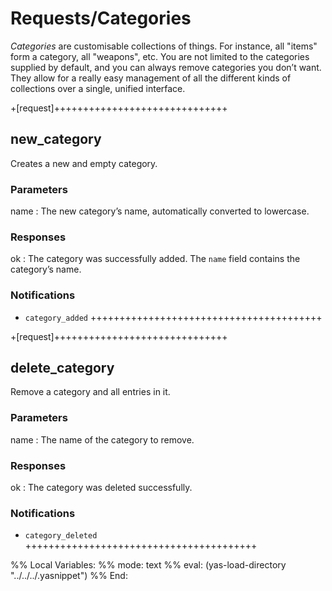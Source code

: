 Requests/Categories
===================

_Categories_ are customisable collections of things. For instance, all
"items" form a category, all "weapons", etc. You are not limited to
the categories supplied by default, and you can always remove
categories you don’t want. They allow for a really easy management of
all the different kinds of collections over a single, unified
interface.

+[request]++++++++++++++++++++++++++++++
## new_category

Creates a new and empty category.

### Parameters

name
: The new category’s name, automatically converted to lowercase.

### Responses

ok
: The category was successfully added. The `name` field contains the
  category’s name.

### Notifications
* `category_added`
++++++++++++++++++++++++++++++++++++++++

+[request]++++++++++++++++++++++++++++++
## delete_category

Remove a category and all entries in it.

### Parameters

name
: The name of the category to remove.

### Responses

ok
: The category was deleted successfully.

### Notifications
* `category_deleted`
++++++++++++++++++++++++++++++++++++++++

%% Local Variables:
%% mode: text
%% eval: (yas-load-directory "../../../.yasnippet")
%% End:
